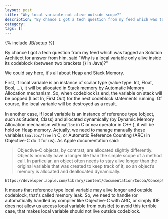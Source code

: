 ```yaml
---
layout: post
title: "Why local variable not alive outside scope?"
description: "By chance I got a tech question from my feed which was tagged an Software Architect for answer from him, said: Why is a local variable only alive inside its codeblock (between two brackets {} in Java)?"
category: 
tags: []
---
```

{% include JB/setup %}

By chance I got a tech question from my feed which was tagged an Solution Architect for answer from him, said "Why is a local variable only alive inside its codeblock (between two brackets {} in Java)?"

We could say here, it's all about Heap and Stack Memory. 

First, if local variable is an instance of scalar type (value type: Int, Float, Bool, ...), it will be allocated in Stack memory by Automatic Memory Allocation mechanism. So, when codeblock is end, the variable on stack will be popped (Last In, First Out) for the next codeblock statements running. Of course, the local variable will be destroyed as a result.

In another case, if local variable is an instance of reference type (object, such as Student, Class) and allocated dynamically (by Dynamic Memory Allocation mechanism with `malloc` in C or `new` operator in C++ ), it will be hold on Heap memory. Actually, we need to manage manually these variables (`malloc/free` in C, or Automatic Reference Counting (ARC) in Objective-C do it for us). As Apple documentation said:

> Objective-C objects, by contrast, are allocated slightly differently. Objects normally have a longer life than the simple scope of a method call. In particular, an object often needs to stay alive longer than the original variable that was created to keep track of it, so an object’s memory is allocated and deallocated dynamically. 

```
https://developer.apple.com/library/content/documentation/Cocoa/Conceptual/ProgrammingWithObjectiveC/WorkingwithObjects/WorkingwithObjects.html
```

It means that reference type local variable may alive longer and outside codeblock, that's called memory leak. So, we need to handle (or automatically handled by compiler like Objective-C with ARC, or simply IDE does not allow us access local variable from outside) to avoid this terrible case, that makes local variable should not live outside codeblock.
